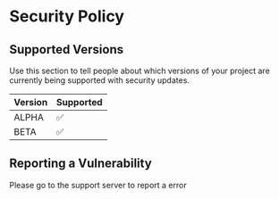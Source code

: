 # Security Policy

## Supported Versions

Use this section to tell people about which versions of your project are
currently being supported with security updates.

| Version | Supported          |
| ------- | ------------------ |
| ALPHA   | :white_check_mark: |
| BETA   | :white_check_mark: |


## Reporting a Vulnerability

Please go to the support server to report a error
